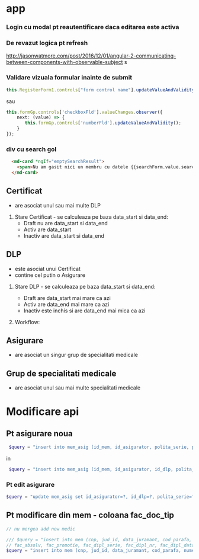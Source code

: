 # app

### Login cu modal pt reautentificare daca editarea este activa

### De revazut logica pt refresh

http://jasonwatmore.com/post/2016/12/01/angular-2-communicating-between-components-with-observable-subject
s
### Validare vizuala formular inainte de submit

```typescript
this.RegisterForm1.controls["form control name"].updateValueAndValidity();
```
sau

```typescript
this.formGp.controls['checkboxFld'].valueChanges.observer({
    next: (value) => {
       this.formGp.controls['numberFld'].updateValueAndValidity();
    }
});
```
### div cu search gol

```html
  <md-card *ngIf="emptySearchResult">
    <span>Nu am gasit nici un membru cu datele {{searchForm.value.searchMem}}</span>
  </md-card>
```


## Certificat
- are asociat unul sau mai multe DLP

1. Stare Certificat - se calculeaza pe baza data_start si data_end:
    - Draft nu are data_start si data_end
    - Activ are data_start
    - Inactiv are data_start si data_end

## DLP
- este asociat unui Certificat
- contine cel putin o Asigurare

1. Stare DLP - se calculeaza pe baza data_start si data_end:
    - Draft are data_start mai mare ca azi
    - Activ are data_end mai mare ca azi
    - Inactiv este inchis si are data_end mai mica ca azi

2. Workflow: 

## Asigurare
- are asociat un singur grup de specialitati medicale

## Grup de specialitati medicale

- are asociat unul sau mai multe specialitati medicale

# Modificare api

## Pt asigurare noua
```php
 $query = "insert into mem_asig (id_mem, id_asigurator, polita_serie, polita_nr, data_start, data_end, id_dlp) values (?,?,?,?,?,?,?)";
 ```
 in

 ```php
  $query = "insert into mem_asig (id_mem, id_asigurator, id_dlp, polita_serie, polita_nr, data_start, data_end) values (?,?,?,?,?,?,?)";
  ```
  ### Pt edit asigurare

  ```php
 $query = "update mem_asig set id_asigurator=?, id_dlp=?, polita_serie=?, polita_nr=?, data_start=?, data_end=? where id_asig = ?";
  ```

  ## Pt modificare din mem - coloana fac_doc_tip

  ```php
// nu mergea add new medic

/// $query = "insert into mem (cnp, jud_id, data_juramant, cod_parafa, nume, initiala, prenume, nume_ant, cetatenie, act_ident_tip_id, act_ident_serie, act_ident_nr, act_ident_exp_date,
// fac_absolv, fac_promotie, fac_dipl_serie, fac_dipl_nr, fac_dipl_data, fac_dipl_adev) values (?,?,?,?,?,?,?,?,?,?,?,?,?,?,?,?,?,?,?)";
$query = "insert into mem (cnp, jud_id, data_juramant, cod_parafa, nume, initiala, prenume, nume_ant, cetatenie, act_ident_tip_id, act_ident_serie, act_ident_nr, act_ident_exp_date, fac_absolv, fac_promotie, fac_dipl_serie, fac_dipl_nr, fac_dipl_data, fac_doc_tip) values (?,?,?,?,?,?,?,?,?,?,?,?,?,?,?,?,?,?,?)";
```
